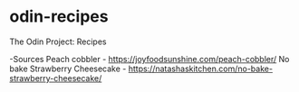 # odin-recipes
The Odin Project: Recipes

-Sources
Peach cobbler - https://joyfoodsunshine.com/peach-cobbler/
No bake Strawberry Cheesecake - https://natashaskitchen.com/no-bake-strawberry-cheesecake/